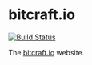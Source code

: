 bitcraft.io
===

[![Build Status](https://travis-ci.org/BitCraftIO/bitcraft.io.svg?branch=master)](https://travis-ci.org/BitCraftIO/bitcraft.io)

The [bitcraft.io](https://bitcraft.io) website.
